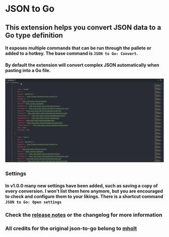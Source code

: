 # JSON to Go

## This extension helps you convert JSON data to a Go type definition

#### It exposes multiple commands that can be run through the pallete or added to a hotkey. The base command is `JSON to Go: Convert`.

#### By default the extension will convert complex JSON automatically when pasting into a Go file.

![Animation showing paste integration in editor](resources/readme-animation.gif)

### Settings

#### In v1.0.0 many new settings have been added, such as saving a copy of every conversion. I won't list them here anymore, but you are encouraged to check and configure them to your likings. There is a shortcut command `JSON to Go: Open settings`

### Check the [release notes](https://github.com/maracko/json-to-go-vsc/releases) or the changelog for more information

### All credits for the original json-to-go belong to [mholt](https://github.com/mholt/)
